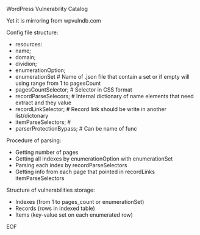 WordPress Vulnerability Catalog

Yet it is mirroring from wpvulndb.com

Config file structure:
 * resources:
  * name;
  * domain;
  * dividion;
  * enumerationOption;
  * enumerationSet # Name of .json file that contain a set or if empty will using range from 1 to pagesCount
  * pagesCountSelector; # Selector in CSS format
  * recordParseSelecors; # Internal dictionary of name elements that need extract and they value
  * recordLinkSelector; # Record link should be write in another list/dictonary
  * itemParseSelectors; # 
  * parserProtectionBypass; # Can be name of func


Procedure of parsing:
 * Getting number of pages
 * Getting all indexes by enumerationOption with enumerationSet
 * Parsing each index by recordParseSelectors
 * Getting info from each page that pointed in recordLinks itemParseSelectors


Structure of vulnerabilities storage:
 * Indexes (from 1 to pages_count or enumerationSet)
 * Records (rows in indexed table)
 * Items (key-value set on each enumerated row)

EOF
